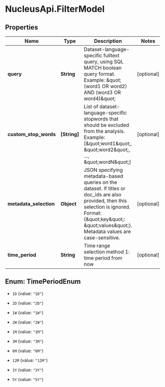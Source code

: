 # NucleusApi.FilterModel

## Properties
Name | Type | Description | Notes
------------ | ------------- | ------------- | -------------
**query** | **String** | Dataset-language-specific fulltext query, using SQL MATCH boolean query format. Example: \&quot;(word1 OR word2) AND (word3 OR word4)\&quot; | [optional] 
**custom_stop_words** | **[String]** | List of dataset-language-specific stopwords that should be excluded from the analysis. Example: [\&quot;word1\&quot;, \&quot;word2\&quot;, ..., \&quot;wordN\&quot;] | [optional] 
**metadata_selection** | **Object** | JSON specifying metadata-based queries on the dataset. If titles or doc_ids are also provided, then this selection is ignored. Format: {\&quot;key\&quot;: \&quot;values\&quot;}. Metadata values are case-sensitive. | [optional] 
**time_period** | **String** | Time range selection method 1: time period from now | [optional] 


<a name="TimePeriodEnum"></a>
## Enum: TimePeriodEnum


* `1D` (value: `"1D"`)

* `2D` (value: `"2D"`)

* `1W` (value: `"1W"`)

* `2W` (value: `"2W"`)

* `1M` (value: `"1M"`)

* `3M` (value: `"3M"`)

* `6M` (value: `"6M"`)

* `12M` (value: `"12M"`)

* `3Y` (value: `"3Y"`)

* `5Y` (value: `"5Y"`)





